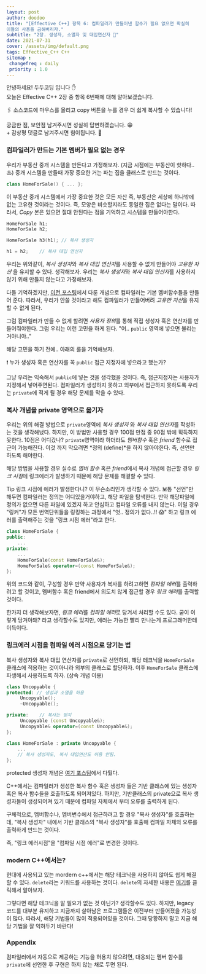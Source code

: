 ```yaml
---
layout: post
author: doodoo
title: "[Effective C++] 항목 6: 컴파일러가 만들어낸 함수가 필요 없으면 확실히
이들의 사용을 금해버리자."
subtitle: "2장. 생성자, 소멸자 및 대입연산자 🎺"
date: 2021-07-31
cover: /assets/img/default.png
tags: Effective_C++ C++
sitemap :
 changefreq : daily
 priority : 1.0
---
```

안녕하세요! <span class="doodoo">두두코딩</span> 입니다 ✋ <br>
오늘은 Effective C++ 2장 중 항목 6번째에 대해 알아보겠습니다.

🖇 소스코드에 마우스를 올리고 <span class="tip">copy</span> 버튼을 누를 경우 더 쉽게 복사할 수 있습니다!

궁금한 점, 보안점 남겨주시면 성실히 답변하겠습니다. 😁 <br>
\+ 감상평 댓글로 남겨주시면 힘이됩니다. 🙇

### 컴파일러가 만드는 기본 멤버가 필요 없는 경우
우리가 부동산 중개 시스템을 만든다고 가정해보자. (지금 시점에는 부동산이 핫하다.. ♨) 중개 시스템을 만들때 가장 중요한 거는 파는 집을 클래스로 만드는 것이다.

```cpp
class HomeForSale() { ... };
```

이 부동산 중개 시스템에서 가장 중요한 것은 모든 자산 즉, 부동산은 세상에
하나밖에 없는 고유한 것이라는 것이다. 즉, 모양은 비슷할지라도 동일한 집은 없다는
말이다. 따라서, *Copy* 본은 있으면 절대 안된다는 점을 기억하고 시스템을
만들어야한다.

```cpp
HomeForSale h1;
HomeForSale h2;

HomeForSale h3(h1);	// 복사 생성자

h1 = h2;	// 복사 대입 연산자
```

우리는 위와같이, *복사 생성자*와 *복사 대입 연산자*를 사용할 수 없게 만들어야
*고유한 자산* 을 유지할 수 있다. 생각해보자. 우리는 *복사 생성자*와 *복사 대입
연산자*를 사용하지 않기 위해 만들지 않는다고 가정해보자.

다들 기억하겠지만, [이전 포스팅](https://0xd00d00.github.io/2021/07/29/effective_10.html)에서 다룬 개념으로 컴파일러는 기본 멤버함수들을 만들어 준다. 따라서, 우리가 안쓸 것이라고 해도 컴파일러가 만들어버려 *고유한 자산*을 유지할 수 없게 된다.

그럼 컴파일러가 만들 수 없게 할려면 *사용자 정의*를 통해 직접 생성자 혹은
연산자를 만들어줘야한다. 그럼 우리는 이런 고민을 하게 된다. "어.. `public`
영역에 넣으면 불리는거아니야.."

해당 고민을 하기 전에.. 아래의 룰을 기억해보자.

❗ 누가 생성자 혹은 연산자를 꼭 `public` 접근 지정자에 넣으라고 했는가?

그냥 우리는 익숙해서 `public`에 넣는 것을 생각했을 것이다. 즉, 접근지정자는
사용자가 지정해서 넣어주면된다. 컴파일러가 생성하지 못하고 외부에서 접근하지
못하도록 우리는 `private`에 적게 될 경우 해당 문제를 막을 수 있다.

### 복사 개념을 private 영역으로 옮기자
우리는 위의 해결 방법으로 `private`영역에 *복사 생성자* 와 *복사 대입 연산자*를
작성하는 것을 생각해냈다. 하지만, 이 방법만 사용할 경우 100점 만점 중 90점 밖에
획득하지 못한다. 10점은 어디갔나? `private`영역이라 하더라도 *멤버함수* 혹은
*friend* 함수로 접근이 가능해진다. 이것 까지 막으려면 *정의 (define)*을 하지
않아야한다. 즉, 선언만 하도록 해야한다.

해당 방법을 사용할 경우 실수로 *멤버 함수* 혹은 *friend*에서 복사 개념에 접근할
경우 *링크 시점*에 링크에러가 발생하기 때문에 해당 문제를 해결할 수 있다.

<span class="tip">Tip</span> 링크 시점에 에러가 발생한다니? 이 무슨소리인가
생각할 수 있다. 보통 "선언"만 해두면 컴파일러는 정의는 어디있을거야하고, 해당
파일을 탐색한다. 만약 해당파일에 정의가 없으면 다른 파일에 있겠지 하고 안심하고
컴파일 오류를 내지 않는다. 이럴 경우 "링커"가 모든 번역단위들을 링킹하는
과정에서 "엇.. 정의가 없다..!! 😱" 하고 링크 에러를 출력해주는 것을 "링크 시점
에러"라고 한다.

```cpp
class HomeForSale {
public:
	...
private:
	...
	HomeForSale(const HomeForSale&);
	HomeForSale& operator=(const HomeForSale&);
};
```

위의 코드와 같이, 구성할 경우 만약 사용자가 복사를 하려고하면 *컴파일 에러*를
출력하려고 할 것이고, 멤버함수 혹은 friend에서 의도치 않게 접근할 경우 *링크
에러*를 출력할 것이다.

한가지 더 생각해보자면, *링크 에러*를 *컴파일 에러*로 당겨서 처리할 수도 있다.
굳이 이렇게 당겨야돼? 라고 생각할수도 있지만, 에러는 가능한 빨리 만나는게
프로그래머한테 이득이다.

### 링크에러 시점을 컴파일 에러 시점으로 당기는 법
복사 생성자와 복사 대입 연산자를 `private`로 선언하되, 해당 테크닉을
`HomeForSale` 클래스에 적용하는 것이아니라 외부의 클래스로 할당하자. 이후
`HomeForSale` 클래스에 파생해서 사용하도록 하자. (상속 개념 이용)

```cpp
class Uncopyable {
protected: // 생성과 소멸을 허용
	 Uncopyable();
	 ~Uncopyable();

private:	// 복사는 방지
	 Uncopyable (const Uncopyable&);
	 Uncopyable& operator=(const Uncopyable&);
};

class HomeForSale : private Uncopyable {
	...
	// 복사 생성자도, 복사 대입연산도 허용 안됨.
};
```

protected 생성자 개념은 [여기 포스팅](http://localhost:4000/2021/07/11/design_pattern_2.html)에서 다뤘다.

C++에서는 컴파일러가 생성한 복사 함수 혹은 생성자 들은 기반 클래스에 있는 생성자 혹은 복사 함수들을 호출하도록 되어져있다. 하지만, 기반클래스의 private으로 복사 생성자들이 생성되어져 있기 때문에 컴파일 자체에서 부터 오류를 출력하게 된다.

구체적으로, 멤버함수나, 멤버변수에서 접근하려고 할 경우 "복사 생성자"를 호출하는데, "복사 생성자" 내에서 기반 클래스의 "복사 생성자"를 호출해 컴파일 자체의 오류를 출력하게 만드는 것이다.

즉, "링크 에러시점"을 "컴파일 시점 에러"로 변경한 것이다.

### modern C++에서는?
현대에 사용되고 있는 mordern c++에서는 해당 테크닉을 사용하지 않아도 쉽게 해결
할 수 있다. `delete`라는 키워드를 사용하는 것이다. `delete`의 자세한 내용은
[여기](https://0xd00d00.github.io/2021/07/30/cpp_delete.html)를 클릭해서
알아보자.

그렇다면 해당 테크닉을 알 필요가 없는 것 아닌가? 생각할수도 있다. 하지만, legacy
코드를 대부분 유지하고 지금까지 살아남은 프로그램들은 이전부터 만들어졌을
가능성이 많다. 따라서, 해당 기법들이 많이 적용되어있을 것이다. 그때 당황하지
말고 지금 해당 기법을 잘 익혀두기 바란다!

### Appendix
컴파일러에서 자동으로 제공하는 기능을 허용치 않으려면, 대응되는 멤버 함수를
`private`에 선언한 후 구현은 하지 않는 채로 두면 된다.
